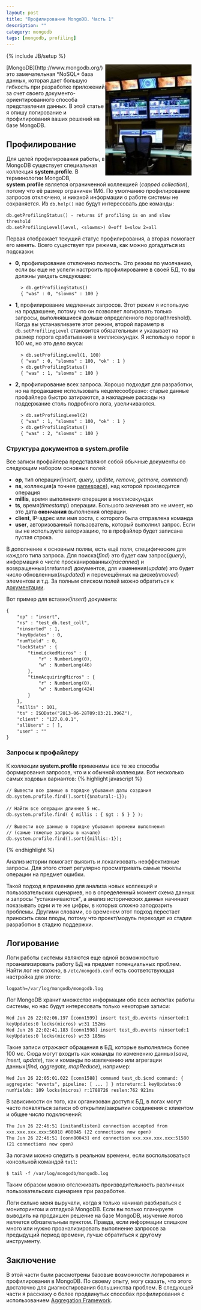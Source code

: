 ```yaml
---
layout: post
title: "Профилирование MongoDB. Часть 1"
description: ""
category: mongodb
tags: [mongodb, profiling]
---
```

{% include JB/setup %}

<style>
    .fig {
        #text-align: center;
        margin: 10px;
    }
    .spoiler .spoiler_title {
    color: darkblue;
    border-bottom: dotted 1px;    
    cursor: pointer;
}

.spoiler .spoiler_text {
    display: none;
}
</style>

<link rel="stylesheet" href="/pygments.css"/>

  <p class="fig"><img src="/images/monitoring.jpg" alt="monitoring" style="width: 230px;" align='right'/></p>
[MongoDB](http://www.mongodb.org/) это замечательная *NoSQL* база данных, которая дает большую гибкость при разработке приложений за счет своего документо-ориентированного способа представления данных. В этой статье я опишу логирование и профилирования ваших решений на базе MongoDB.


## Профилирование
Для целей профилирования работы, в MongoDB существует специальная коллекция 
**system.profile**. В терминологии MongoDB, **system.profile** является ограниченной коллекцией (*capped collection*), потому что её размер ограничен 1Мб. По умолчанию профилирование запросов отключено, и никакой 
информации о работе системы не сохраняется. Из `db.help()` нас будут интересовать две команды:

    db.getProfilingStatus() - returns if profiling is on and slow threshold
    db.setProfilingLevel(level, <slowms>) 0=off 1=slow 2=all

Первая отображает текущий статус профилирования, а вторая помогает его менять. Всего существует три режима, как можно догадаться из подсказки: 

* **0**, профилирование отключено полность. Это режим по умолчанию, если вы еще не успели настроить профилирование в своей БД, то вы должны увидеть следующее:

   
        > db.getProfilingStatus()
        { "was" : 0, "slowms" : 100 }
    
* **1**, профилирование медленных запросов. Этот режим я использую на продакшене, потому что он позволяет логировать только запросы, выполнявшиеся дольше определенного порога(threshold). Когда вы устанавливаете этот режим, второй параметр в `db.setProfilingLevel` становится обязательным и указывает на размер порога срабатывания в миллисекундах. Я использую порог в 100 мс, но это дело вкуса:

        > db.setProfilingLevel(1, 100)
        { "was" : 0, "slowms" : 100, "ok" : 1 }
        > db.getProfilingStatus()
        { "was" : 1, "slowms" : 100 }
        
* **2**, профилирование всех запроса. Хорошо подходит для разработки, но на продакшене использовать нецелесообразно: старые данные профайлера быстро затираются, а накладные расходы на поддержание столь подробного лога, увеличиваются.

        > db.setProfilingLevel(2)
        { "was" : 1, "slowms" : 100, "ok" : 1 }
        > db.getProfilingStatus()
        { "was" : 2, "slowms" : 100 }
        

### Структура документов в system.profile
Все записи профайлера представляют собой обычные документы со следующим набором основных полей:
* **op**, тип операции(*insert, query, update, remove, getmore, command*)
* **ns**, коллекция(а точнее [namespace](http://docs.mongodb.org/manual/reference/glossary/#term-namespace)), над которой производится операция
* **millis**, время выполнения операции в миллисекундах
* **ts**, время(*timestamp*) операции. Большого значения это не имеет, но это дата **окончания** выполнения операции.
* **client**, IP-адрес или имя хоста, с которого была отправлена команда
* **user**, авторизованный пользователь, который выполнил запрос. Если вы не используете авторизацию, то в профайлер будет записана пустая строка. 

В дополнение к основным полям, есть ещё поля, специфические для каждого типа запроса. Для поиска(*find*) это будет сам запрос(*query*), информация о числе просканированных(*nscanned*) и возвращенных(*nreturned*) документов, для изменения(*update*) это будет число обновленных(*nupdated*) и перемещённых на диске(*nmoved*) элементом и т.д. За полным списком полей можно обратиться к [документации](http://docs.mongodb.org/manual/reference/database-profiler/#output-reference).

Вот пример для вставки(*insert*) документа:

    {
    	"op" : "insert",
    	"ns" : "test_db.test_coll",
    	"ninserted" : 1,
    	"keyUpdates" : 0,
    	"numYield" : 0,
    	"lockStats" : {
    		"timeLockedMicros" : {
    			"r" : NumberLong(0),
    			"w" : NumberLong(46)
    		},
    		"timeAcquiringMicros" : {
    			"r" : NumberLong(0),
    			"w" : NumberLong(424)
    		}
    	},
    	"millis" : 101,
    	"ts" : ISODate("2013-06-28T09:03:21.396Z"),
    	"client" : "127.0.0.1",
    	"allUsers" : [ ],
    	"user" : ""
    }


### Запросы к профайлеру

К коллекции **system.profile** применимы все те же способы формирования запросов, что и к обычной коллекции. Вот несколько самых ходовых вариантов:
{% highlight javascript %}

    // Вывести все данные в порядке убывания даты создания
    db.system.profile.find().sort({$natural:-1});
            
    // Найти все операции длиннее 5 мс.
    db.system.profile.find( { millis : { $gt : 5 } } );
            
    // Вывести все данные в порядке убывания времени выполнения
    // (самые тяжелые запросы в начале)
    db.system.profile.find().sort({millis:-1});
{% endhighlight %}

Анализ истории помогает выявить и локализовать неэффективные запросы. Для этого стоит регулярно просматривать самые тяжелы операции на предмет ошибки. 

Такой подход я применяю для анализа новых коллекций и пользовательских сценариев, но в определенный момент схема данных и запросы "устаканиваются", а анализ исторических данных начинает показывать одни и те же цифры, в которых сложно заподозрить проблемы. Другими словами, со временем этот подход перестает приносить свои плоды, потому что проект/модуль переходит из стадии разработки в стадию поддержки.   


## Логирование
Логи работы системы являются еще одной возможностью проанализировать 
работу БД на предмет потенциальных проблем. Найти лог не сложно, в
`/etc/mongodb.conf` есть соответствующая настройка для этого:
    
    logpath=/var/log/mongodb/mongodb.log

Лог MongoDB хранит множество информации обо всех аспектах работы системы, но 
нас будут интересовать только некоторые записи:

    Wed Jun 26 22:02:06.197 [conn1599] insert test_db.events ninserted:1 keyUpdates:0 locks(micros) w:31 152ms
    Wed Jun 26 22:02:41.183 [conn1598] insert test_db.events ninserted:1 keyUpdates:0 locks(micros) w:33 185ms
    
Такие записи отражают обращения в БД, которые выполнялись более 100 мс. Сюда 
могут входить как команды по изменению данных(*save, insert, update*), так 
и команды по извлечению или агрегации данных(*find, aggregate, mapReduce*), 
например:

    Wed Jun 26 22:05:01.022 [conn1588] command test_db.$cmd command: { aggregate: "events", pipeline: [ ... ] } ntoreturn:1 keyUpdates:0 numYields: 109 locks(micros) r:1788726 reslen:762 921ms
    
В зависимости он того, как организован доступ к БД, в логах могут часто появляться записи об открытии/закрытии соединения с клиентом и общее число подключений:

    Thu Jun 26 22:46:51 [initandlisten] connection accepted from xxx.xxx.xxx.xxx:56918 #80045 (22 connections now open)
    Thu Jun 26 22:46:51 [conn80043] end connection xxx.xxx.xxx.xxx:51580 (21 connections now open)
    
За логами можно следить в реальном времени, если воспользоваться консольной командой `tail`:

    $ tail -f /var/log/mongodb/mongodb.log

Таким образом можно отслеживать производительность различных пользовательских сценариев при разработке. 

Логи сильно меня выручали, когда я только начинал разбираться с мониторингом и отладкой MongoDB. Если вы только планируете выводить на продакшен решение на базе MongoDB, изучение логов является обязательным пунктом. Правда, если информации слишком много или нужно проанализировать выполнение запросов за предыдущий период времени, лучше обратиться к другому инструменту. 


## Заключение
В этой части были рассмотрены базовые возможности логирования и профилирования в MongoDB. По своему опыту, могу сказать, что этого достаточно для диагностирования большинства проблем. В следующей части я расскажу о более продвинутых способах профилирования с использованием [Aggregation Framework](http://docs.mongodb.org/manual/core/aggregation/).
